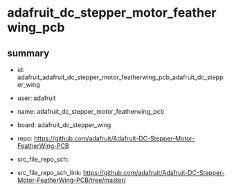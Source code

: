 # adafruit_dc_stepper_motor_featherwing_pcb
 
## summary 
* id: adafruit_adafruit_dc_stepper_motor_featherwing_pcb_adafruit_dc_stepper_wing
* user: adafruit
* name: adafruit_dc_stepper_motor_featherwing_pcb
* board: adafruit_dc_stepper_wing
* repo: https://github.com/adafruit/Adafruit-DC-Stepper-Motor-FeatherWing-PCB



* src_file_repo_sch: 
* src_file_repo_sch_link: https://github.com/adafruit/Adafruit-DC-Stepper-Motor-FeatherWing-PCB/tree/master/






